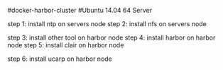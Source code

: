 #docker-harbor-cluster
#Ubuntu 14.04 64 Server

step 1: install ntp on servers node
step 2: install nfs on servers node

step 3: install other tool on harbor node
step 4: install harbor on harbor node
step 5: install clair on harbor node

step 6: install ucarp on harbor node
